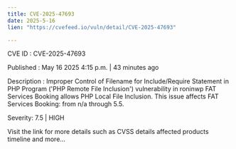 ```yaml
---
title: CVE-2025-47693
date: 2025-5-16
lien: "https://cvefeed.io/vuln/detail/CVE-2025-47693"

---
```


CVE ID : CVE-2025-47693

Published :  May 16
2025
4:15 p.m. | 43 minutes ago

Description : Improper Control of Filename for Include/Require Statement in PHP Program ('PHP Remote File Inclusion') vulnerability in roninwp FAT Services Booking allows PHP Local File Inclusion. This issue affects FAT Services Booking: from n/a through 5.5.

Severity: 7.5 | HIGH

Visit the link for more details
such as CVSS details
affected products
timeline
and more...
